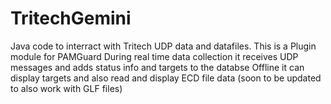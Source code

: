 # TritechGemini
Java code to interract with Tritech UDP data and datafiles. 
This is a Plugin module for PAMGuard
During real time data collection it receives UDP messages and adds status info and targets to the databse
Offline it can display targets and also read and display ECD file data (soon to be updated to also work with GLF files)
